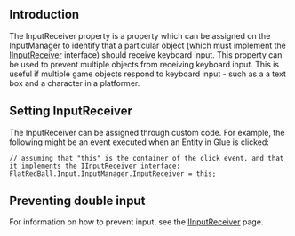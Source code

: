 ## Introduction

The InputReceiver property is a property which can be assigned on the InputManager to identify that a particular object (which must implement the [IInputReceiver](/frb/docs/index.php?title=FlatRedBall.Gui.IInputReceiver "FlatRedBall.Gui.IInputReceiver") interface) should receive keyboard input. This property can be used to prevent multiple objects from receiving keyboard input. This is useful if multiple game objects respond to keyboard input - such as a a text box and a character in a platformer.

## Setting InputReceiver

The InputReceiver can be assigned through custom code. For example, the following might be an event executed when an Entity in Glue is clicked:

    // assuming that "this" is the container of the click event, and that it implements the IInputReceiver interface:
    FlatRedBall.Input.InputManager.InputReceiver = this;

## Preventing double input

For information on how to prevent input, see the [IInputReceiver](/frb/docs/index.php?title=FlatRedBall.Gui.IInputReceiver "FlatRedBall.Gui.IInputReceiver") page.
